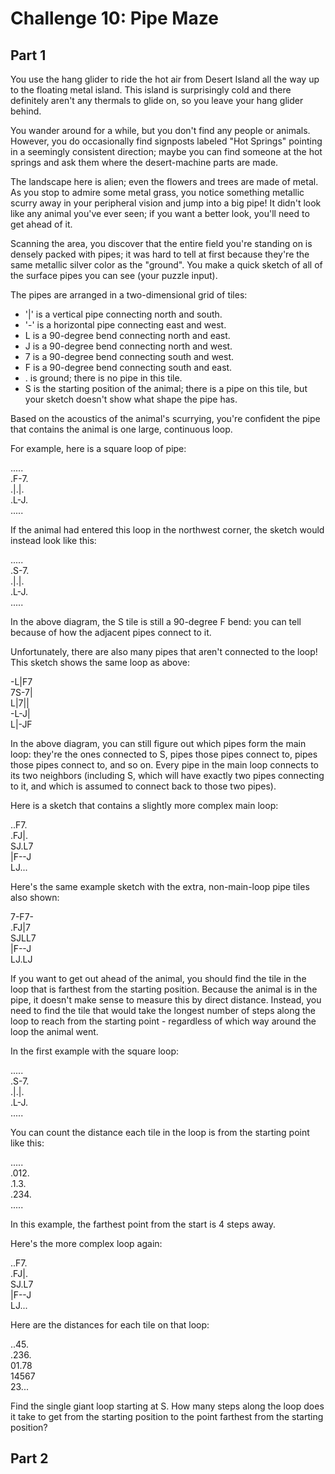 # Challenge 10: Pipe Maze

## Part 1

You use the hang glider to ride the hot air from Desert Island all the way up to the floating metal island. This island is surprisingly cold and there definitely aren't any thermals to glide on, so you leave your hang glider behind.

You wander around for a while, but you don't find any people or animals. However, you do occasionally find signposts labeled "Hot Springs" pointing in a seemingly consistent direction; maybe you can find someone at the hot springs and ask them where the desert-machine parts are made.

The landscape here is alien; even the flowers and trees are made of metal. As you stop to admire some metal grass, you notice something metallic scurry away in your peripheral vision and jump into a big pipe! It didn't look like any animal you've ever seen; if you want a better look, you'll need to get ahead of it.

Scanning the area, you discover that the entire field you're standing on is densely packed with pipes; it was hard to tell at first because they're the same metallic silver color as the "ground". You make a quick sketch of all of the surface pipes you can see (your puzzle input).

The pipes are arranged in a two-dimensional grid of tiles:

* '|' is a vertical pipe connecting north and south.
* '-' is a horizontal pipe connecting east and west.
* L is a 90-degree bend connecting north and east.
* J is a 90-degree bend connecting north and west.
* 7 is a 90-degree bend connecting south and west.
* F is a 90-degree bend connecting south and east.
* . is ground; there is no pipe in this tile.
* S is the starting position of the animal; there is a pipe on this tile, but your sketch doesn't show what shape the pipe has.

Based on the acoustics of the animal's scurrying, you're confident the pipe that contains the animal is one large, continuous loop.

For example, here is a square loop of pipe:

.....<br/>
.F-7.<br/>
.|.|.<br/>
.L-J.<br/>
.....<br/>

If the animal had entered this loop in the northwest corner, the sketch would instead look like this:

.....<br/>
.S-7.<br/>
.|.|.<br/>
.L-J.<br/>
.....<br/>

In the above diagram, the S tile is still a 90-degree F bend: you can tell because of how the adjacent pipes connect to it.

Unfortunately, there are also many pipes that aren't connected to the loop! This sketch shows the same loop as above:

-L|F7<br/>
7S-7|<br/>
L|7||<br/>
-L-J|<br/>
L|-JF<br/>

In the above diagram, you can still figure out which pipes form the main loop: they're the ones connected to S, pipes those pipes connect to, pipes those pipes connect to, and so on. Every pipe in the main loop connects to its two neighbors (including S, which will have exactly two pipes connecting to it, and which is assumed to connect back to those two pipes).

Here is a sketch that contains a slightly more complex main loop:

..F7.<br/>
.FJ|.<br/>
SJ.L7<br/>
|F--J<br/>
LJ...<br/>

Here's the same example sketch with the extra, non-main-loop pipe tiles also shown:

7-F7-<br/>
.FJ|7<br/>
SJLL7<br/>
|F--J<br/>
LJ.LJ<br/>

If you want to get out ahead of the animal, you should find the tile in the loop that is farthest from the starting position. Because the animal is in the pipe, it doesn't make sense to measure this by direct distance. Instead, you need to find the tile that would take the longest number of steps along the loop to reach from the starting point - regardless of which way around the loop the animal went.

In the first example with the square loop:

.....<br/>
.S-7.<br/>
.|.|.<br/>
.L-J.<br/>
.....<br/>

You can count the distance each tile in the loop is from the starting point like this:

.....<br/>
.012.<br/>
.1.3.<br/>
.234.<br/>
.....<br/>

In this example, the farthest point from the start is 4 steps away.

Here's the more complex loop again:

..F7.<br/>
.FJ|.<br/>
SJ.L7<br/>
|F--J<br/>
LJ...<br/>

Here are the distances for each tile on that loop:

..45.<br/>
.236.<br/>
01.78<br/>
14567<br/>
23...<br/>

Find the single giant loop starting at S. How many steps along the loop does it take to get from the starting position to the point farthest from the starting position?

## Part 2